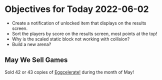 # Objectives for Today 2022-06-02

- Create a notification of unlocked item that displays on the results screen.
- Sort the players by score on the results screen, most points at the top!
- Why is the scaled static block not working with collision?
- Build a new arena?

## May We Sell Games

Sold 42 or 43 copies of [Eggcelerate!](https://store.steampowered.com/app/1535490/Eggcelerate/) during the month of May!
